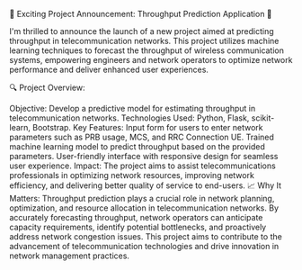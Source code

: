 🚀 Exciting Project Announcement: Throughput Prediction Application 🚀

I'm thrilled to announce the launch of a new project aimed at predicting throughput in telecommunication networks. This project utilizes machine learning techniques to forecast the throughput of wireless communication systems, empowering engineers and network operators to optimize network performance and deliver enhanced user experiences.

🔍 Project Overview:

Objective: Develop a predictive model for estimating throughput in telecommunication networks.
Technologies Used: Python, Flask, scikit-learn, Bootstrap.
Key Features:
Input form for users to enter network parameters such as PRB usage, MCS, and RRC Connection UE.
Trained machine learning model to predict throughput based on the provided parameters.
User-friendly interface with responsive design for seamless user experience.
Impact: The project aims to assist telecommunications professionals in optimizing network resources, improving network efficiency, and delivering better quality of service to end-users.
📈 Why It Matters:
Throughput prediction plays a crucial role in network planning, optimization, and resource allocation in telecommunication networks. By accurately forecasting throughput, network operators can anticipate capacity requirements, identify potential bottlenecks, and proactively address network congestion issues. This project aims to contribute to the advancement of telecommunication technologies and drive innovation in network management practices.
